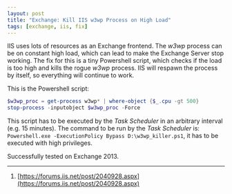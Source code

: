 ```yaml
---
layout: post
title: "Exchange: Kill IIS w3wp Process on High Load"
tags: [exchange, iis, fix]
---
```


IIS uses lots of resources as an Exchange frontend. The *w3wp* process can be on constant high load, which can lead to make the Exchange Server stop working.
The fix for this is a tiny Powershell script, which checks if the load is too high and kills the rogue *w3wp* process. IIS will respawn the process by itself, so everything will continue to work.

This is the Powershell script:

```powershell
$w3wp_proc = get-process w3wp* | where-object {$_.cpu -gt 500}
stop-process -inputobject $w3wp_proc -Force
```

This script has to be executed by the *Task Scheduler* in an arbitrary interval (e.g. 15 minutes).
The command to be run by the *Task Scheduler* is: `Powershell.exe -ExecutionPolicy Bypass D:\w3wp_killer.ps1`, it has to be executed with high privileges.

Successfully tested on Exchange 2013.

---
1. [https://forums.iis.net/post/2040928.aspx](https://forums.iis.net/post/2040928.aspx)
